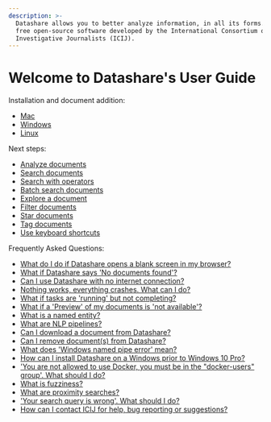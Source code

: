 ```yaml
---
description: >-
  Datashare allows you to better analyze information, in all its forms. It is a
  free open-source software developed by the International Consortium of
  Investigative Journalists (ICIJ).
---
```


# Welcome to Datashare's User Guide

Installation and document addition:

* [Mac](https://icij.gitbook.io/datashare/mac/install-datashare-on-mac)
* [Windows](https://icij.gitbook.io/datashare/windows/install-datashare-on-windows)
* [Linux](https://icij.gitbook.io/datashare/linux/install-datashare-on-linux)

Next steps:

* [Analyze documents](https://icij.gitbook.io/datashare/all/analyze-documents)
* [Search documents](https://icij.gitbook.io/datashare/all/search-documents)
* [Search with operators](https://icij.gitbook.io/datashare/all/search-with-operators)
* [Batch search documents](https://icij.gitbook.io/datashare/all/batch-search-documents)
* [Explore a document](https://icij.gitbook.io/datashare/all/explore-a-document)
* [Filter documents](https://icij.gitbook.io/datashare/all/filter-documents)
* [Star documents](https://icij.gitbook.io/datashare/all/star-documents)
* [Tag documents](https://icij.gitbook.io/datashare/all/tag-documents)
* [Use keyboard shortcuts](https://icij.gitbook.io/datashare/all/use-keyboard-shortcuts)

Frequently Asked Questions:

* [What do I do if Datashare opens a blank screen in my browser?](https://icij.gitbook.io/datashare/faq/datashare-opens-a-blank-screen-in-my-browser.)
* [What if Datashare says 'No documents found'?](https://icij.gitbook.io/datashare/faq/it-says-no-documents-found)
* [Can I use Datashare with no internet connection?](https://icij.gitbook.io/datashare/faq/can-i-use-datashare-with-no-internet-connection)
* [Nothing works, everything crashes. What can I do?](https://icij.gitbook.io/datashare/faq/nothing-works-everything-crashes.-what-can-i-do)
* [What if tasks are 'running' but not completing?](https://icij.gitbook.io/datashare/faq/tasks-are-running-but-not-completing)
* [What if a 'Preview' of my documents is 'not available'?](https://icij.gitbook.io/datashare/faq/i-dont-see-any-preview-of-my-document.)
* [What is a named entity?](https://icij.gitbook.io/datashare/faq/what-is-a-named-entity)
* [What are NLP pipelines?](https://icij.gitbook.io/datashare/faq/what-are-nlp-pipelines)
* [Can I download a document from Datashare?](https://icij.gitbook.io/datashare/faq/can-i-download-a-document)
* [Can I remove document\(s\) from Datashare?](https://icij.gitbook.io/datashare/faq/can-i-remove-a-document-from-datashare)
* [What does 'Windows named pipe error' mean?](https://icij.gitbook.io/datashare/faq/i-read-windows-named-pipe-error-...)
* [How can I install Datashare on a Windows prior to Windows 10 Pro?](https://icij.gitbook.io/datashare/faq/how-can-i-install-datashare-on-a-windows-prior-to-windows-10-pro)
* ['You are not allowed to use Docker, you must be in the "docker-users" group'. What should I do?](https://icij.gitbook.io/datashare/faq/you-are-not-allowed-to-use-docker-you-must-be-in-the-docker-users-group-.-what-should-i-do)
* [What is fuzziness?](https://icij.gitbook.io/datashare/faq/what-is-fuzziness)
* [What are proximity searches?](https://icij.gitbook.io/datashare/faq/what-is-proximity-search)
* ['Your search query is wrong'. What should I do?](https://icij.gitbook.io/datashare/faq/your-search-query-is-wrong)
* [How can I contact ICIJ for help, bug reporting or suggestions?](https://icij.gitbook.io/datashare/faq/how-can-i-contact-icij-for-help-bug-reporting-or-suggestions)

